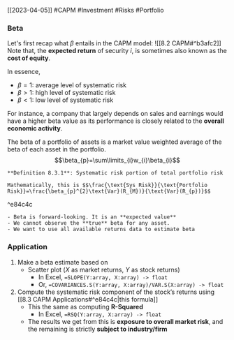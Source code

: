 [[2023-04-05]] #CAPM #Investment #Risks #Portfolio 

### Beta
Let's first recap what $\beta$ entails in the CAPM model: ![[8.2 CAPM#^b3afc2]]
Note that, the **expected return** of security $i$, is sometimes also known as the **cost of equity**.

In essence,
- $\beta = 1$: average level of systematic risk
- $\beta > 1$: high level of systematic risk
- $\beta < 1$: low level of systematic risk

For instance, a company that largely depends on sales and earnings would have a higher beta value as its performance is closely related to the **overall economic activity**.

The beta of a portfolio of assets is a market value weighted average of the beta of each asset in the portfolio. $$\beta_{p}=\sum\limits_{i}w_{i}\beta_{i}$$
```ad-important
**Definition 8.3.1**: Systematic risk portion of total portfolio risk

Mathematically, this is $$\frac{\text{Sys Risk}}{\text{Portfolio Risk}}=\frac{\beta_{p}^{2}\text{Var}(R_{M})}{\text{Var}(R_{p})}$$
```

^e84c4c

```ad-note
- Beta is forward-looking. It is an **expected value**
- We cannot observe the **true** beta for any asset.
- We want to use all available returns data to estimate beta
```

### Application
1. Make a beta estimate based on
	- Scatter plot ($X$ as market returns, $Y$ as stock returns)
		- In Excel, `=SLOPE(Y:array, X:array) -> float`
		- Or, `=COVARIANCES.S(Y:array, X:array)/VAR.S(X:array) -> float`
2. Compute the systematic risk component of the stock’s returns using [[8.3 CAPM Applications#^e84c4c|this formula]]
	- This the same as computing **R-Squared**
		- In Excel, `=RSQ(Y:array, X:array) -> float`
	- The results we get from this is **exposure to overall market risk**, and the remaining is strictly **subject to industry/firm**
